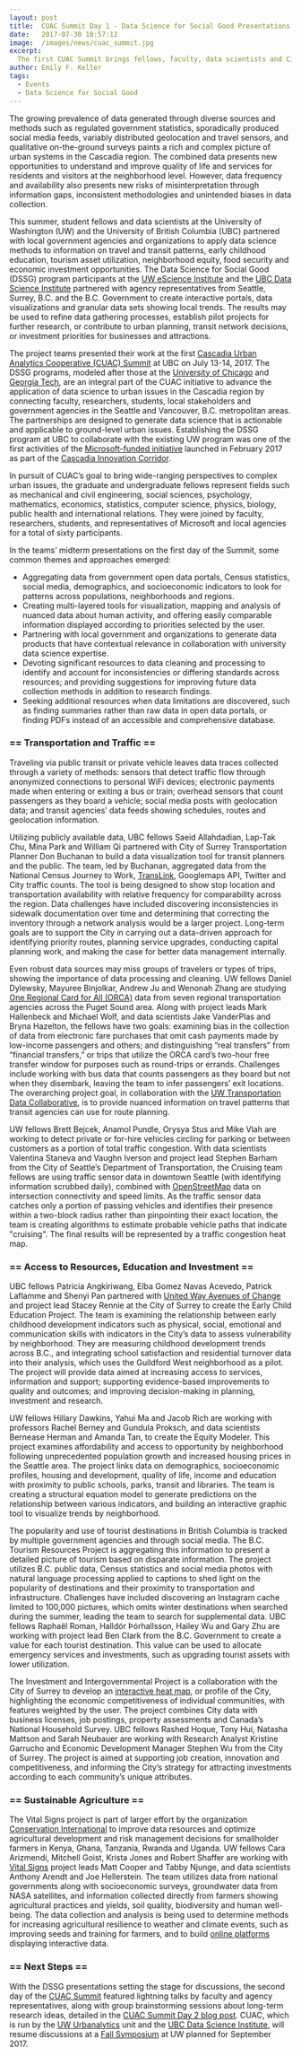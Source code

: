 ```yaml
---
layout: post
title:  CUAC Summit Day 1 - Data Science for Social Good Presentations
date:   2017-07-30 10:57:12
image:  /images/news/cuac_summit.jpg
excerpt:
  The first CUAC Summit brings fellows, faculty, data scientists and City agencies together.
author: Emily F. Keller
tags:
  - Events
  - Data Science for Social Good
---
```


The growing prevalence of data generated through diverse sources and methods such as regulated government statistics, sporadically produced social media feeds, variably distributed geolocation and travel sensors, and qualitative on-the-ground surveys paints a rich and complex picture of urban systems in the Cascadia region. The combined data presents new opportunities to understand and improve quality of life and services for residents and visitors at the neighborhood level. However, data frequency and availability also presents new risks of misinterpretation through information gaps, inconsistent methodologies and unintended biases in data collection.

This summer, student fellows and data scientists at the University of Washington (UW) and the University of British Columbia (UBC) partnered with local government agencies and organizations to apply data science methods to information on travel and transit patterns, early childhood education, tourism asset utilization, neighborhood equity, food security and economic investment opportunities. The Data Science for Social Good (DSSG) program participants at the [UW eScience Institute](http://escience.washington.edu/dssg/project-summaries-2017/) and the [UBC Data Science Institute](https://dsi.ubc.ca/data-science-social-good) partnered with agency representatives from Seattle, Surrey, B.C. and the B.C. Government to create interactive portals, data visualizations and granular data sets showing local trends. The results may be used to refine data gathering processes, establish pilot projects for further research, or contribute to urban planning, transit network decisions, or investment priorities for businesses and attractions. 

The project teams presented their work at the first [Cascadia Urban Analytics Cooperative (CUAC) Summit](https://dsi.ubc.ca/news/cascadia-urban-analytics-cooperative-summit-2017)  at UBC on July 13-14, 2017. The DSSG programs, modeled after those at the [University of Chicago](https://dssg.uchicago.edu/) and [Georgia Tech](http://dssg-atl.io/), are an integral part of the CUAC initiative to advance the application of data science to urban issues in the Cascadia region by connecting faculty, researchers, students, local stakeholders and government agencies in the Seattle and Vancouver, B.C. metropolitan areas. The partnerships are designed to generate data science that is actionable and applicable to ground-level urban issues. Establishing the DSSG program at UBC to collaborate with the existing UW program was one of the first activities of the [Microsoft-funded initiative](http://www.washington.edu/news/2017/02/23/universities-establish-joint-center-to-use-data-for-social-good-in-cascadia-region/) launched in February 2017 as part of the [Cascadia Innovation Corridor](https://blogs.microsoft.com/on-the-issues/2016/09/20/idea-whose-time-come-new-cascadia-innovation-corridor-connecting-vancouver-seattle/).

In pursuit of CUAC’s goal to bring wide-ranging perspectives to complex urban issues, the graduate and undergraduate fellows represent fields such as mechanical and civil engineering, social sciences, psychology, mathematics, economics, statistics, computer science, physics, biology, public health and international relations. They were joined by faculty, researchers, students, and representatives of Microsoft and local agencies for a total of sixty participants.

In the teams’ midterm presentations on the first day of the Summit, some common themes and approaches emerged:

* Aggregating data from government open data portals, Census statistics, social media, demographics, and socioeconomic indicators to look for patterns across populations, neighborhoods and regions.
* Creating multi-layered tools for visualization, mapping and analysis of nuanced data about human activity, and offering easily comparable information displayed according to priorities selected by the user.
* Partnering with local government and organizations to generate data products that have contextual relevance in collaboration with university data science expertise.
* Devoting significant resources to data cleaning and processing to identify and account for inconsistencies or differing standards across resources; and providing suggestions for improving future data collection methods in addition to research findings.
* Seeking additional resources when data limitations are discovered, such as finding summaries rather than raw data in open data portals, or finding PDFs instead of an accessible and comprehensive database.

### == Transportation and Traffic ==

Traveling via public transit or private vehicle leaves data traces collected through a variety of methods: sensors that detect traffic flow through anonymized connections to personal WiFi devices; electronic payments made when entering or exiting a bus or train; overhead sensors that count passengers as they board a vehicle; social media posts with geolocation data; and transit agencies’ data feeds showing schedules, routes and geolocation information.

Utilizing publicly available data, UBC fellows Saeid Allahdadian, Lap-Tak Chu, Mina Park and William Qi partnered with City of Surrey Transportation Planner Don Buchanan to build a data visualization tool for transit planners and the public. The team, led by Buchanan, aggregated data from the National Census Journey to Work, [TransLink](https://www.translink.ca/), Googlemaps API, Twitter and City traffic counts. The tool is being designed to show stop location and transportation availability with relative frequency for comparability across the region. Data challenges have included discovering inconsistencies in sidewalk documentation over time and determining that correcting the inventory through a network analysis would be a larger project. Long-term goals are to support the City in carrying out a data-driven approach for identifying priority routes, planning service upgrades, conducting capital planning work, and making the case for better data management internally. 

Even robust data sources may miss groups of travelers or types of trips, showing the importance of data processing and cleaning. UW fellows Daniel Dylewsky, Mayuree Binjolkar, Andrew Ju and Wenonah Zhang are studying [One Regional Card for All (ORCA)](https://orcacard.com/ERG-Seattle/p1_001.do) data from seven regional transportation agencies across the Puget Sound area. Along with project leads Mark Hallenbeck and Michael Wolf, and data scientists Jake VanderPlas and Bryna Hazelton, the fellows have two goals: examining bias in the collection of data from electronic fare purchases that omit cash payments made by low-income passengers and others; and distinguishing “real transfers” from “financial transfers,” or trips that utilize the ORCA card’s two-hour free transfer window for purposes such as round-trips or errands. Challenges include working with bus data that counts passengers as they board but not when they disembark, leaving the team to infer passengers’ exit locations. The overarching project goal, in collaboration with the [UW Transportation Data Collaborative](https://www.uwtdc.org/), is to provide nuanced information on travel patterns that transit agencies can use for route planning.

UW fellows Brett Bejcek, Anamol Pundle, Orysya Stus and Mike Vlah are working to detect private or for-hire vehicles circling for parking or between customers as a portion of total traffic congestion. With data scientists Valentina Staneva and Vaughn Iverson and project lead Stephen Barham from the City of Seattle’s Department of Transportation, the Cruising team fellows are using traffic sensor data in downtown Seattle (with identifying information scrubbed daily), combined with [OpenStreetMap](https://www.openstreetmap.org/#map=4/38.01/-95.84) data on intersection connectivity and speed limits. As the traffic sensor data catches only a portion of passing vehicles and identifies their presence within a two-block radius rather than pinpointing their exact location, the team is creating algorithms to estimate probable vehicle paths that indicate "cruising". The final results will be represented by a traffic congestion heat map.

### == Access to Resources, Education and Investment ==

UBC fellows Patricia Angkiriwang, Elba Gomez Navas Acevedo, Patrick Laflamme and Shenyi Pan partnered with [United Way Avenues of Change](https://www.uwlm.ca/what-we-do/all-that-kids-can-be/aves-of-change/) and project lead Stacey Rennie at the City of Surrey to create the Early Child Education Project. The team is examining the relationship between early childhood development indicators such as physical, social, emotional and communication skills with indicators in the City’s data to assess vulnerability by neighborhood. They are measuring childhood development trends across B.C., and integrating school satisfaction and residential turnover data into their analysis, which uses the Guildford West neighborhood as a pilot. The project will provide data aimed at increasing access to services, information and support; supporting evidence-based improvements to quality and outcomes; and improving decision-making in planning, investment and research.

UW fellows Hillary Dawkins, Yahui Ma and Jacob Rich are working with professors Rachel Berney and Gundula Proksch, and data scientists Bernease Herman and Amanda Tan, to create the Equity Modeler. This project examines affordability and access to opportunity by neighborhood following unprecedented population growth and increased housing prices in the Seattle area. The project links data on demographics, socioeconomic profiles, housing and development, quality of life, income and education with proximity to public schools, parks, transit and libraries. The team is creating a structural equation model to generate predictions on the relationship between various indicators, and building an interactive graphic tool to visualize trends by neighborhood.

The popularity and use of tourist destinations in British Columbia is tracked by multiple government agencies and through social media. The B.C. Tourism Resources Project is aggregating this information to present a detailed picture of tourism based on disparate information. The project utilizes B.C. public data, Census statistics and social media photos with natural language processing applied to captions to shed light on the popularity of destinations and their proximity to transportation and infrastructure. Challenges have included discovering an Instagram cache limited to 100,000 pictures, which omits winter destinations when searched during the summer, leading the team to search for supplemental data. UBC fellows Raphaël Roman, Halldór Þórhallsson, Hailey Wu and Gary Zhu are working with project lead Ben Clark from the B.C. Government to create a value for each tourist destination. This value can be used to allocate emergency services and investments, such as upgrading tourist assets with lower utilization. 

The Investment and Intergovernmental Project is a collaboration with the City of Surrey to develop an [interactive heat map](http://r7l4-asda.stat.ubc.ca/~asda6/), or profile of the City, highlighting the economic competitiveness of individual communities, with features weighted by the user. The project combines City data with business licenses, job postings, property assessments and Canada’s National Household Survey. UBC fellows Rashed Hoque, Tony Hui, Natasha Mattson and Sarah Neubauer are working with Research Analyst Kristine Garrucho and Economic Development Manager Stephen Wu from the City of Surrey. The project is aimed at supporting job creation, innovation and competitiveness, and informing the City’s strategy for attracting investments according to each community’s unique attributes.

### == Sustainable Agriculture ==

The Vital Signs project is part of larger effort by the organization [Conservation International](http://www.conservation.org/Pages/default.aspx) to improve data resources and optimize agricultural development and risk management decisions for smallholder farmers in Kenya, Ghana, Tanzania, Rwanda and Uganda. UW fellows Cara Arizmendi, Mitchell Goist, Krista Jones and Robert Shaffer are working with [Vital Signs](http://vitalsigns.org/overview) project leads Matt Cooper and Tabby Njunge, and data scientists Anthony Arendt and Joe Hellerstein. The team utilizes data from national governments along with socioeconomic surveys, groundwater data from NASA satellites, and information collected directly from farmers showing agricultural practices and yields, soil quality, biodiversity and human well-being. The data collection and analysis is being used to determine methods for increasing agricultural resilience to weather and climate events, such as improving seeds and training for farmers, and to build [online platforms](https://indicators.vitalsigns.org/map?layers=%5B%5D) displaying interactive data.

### == Next Steps ==

With the DSSG presentations setting the stage for discussions, the second day of the [CUAC Summit](https://dsi.ubc.ca/news/cascadia-urban-analytics-cooperative-summit-2017) featured lightning talks by faculty and agency representatives, along with group brainstorming sessions about long-term research ideas, detailed in the [CUAC Summit Day 2 blog post](http://cascadiadata.org/news/2017/08/05/cuac-summit.html). CUAC, which is run by the [UW Urbanalytics](http://urbanalytics.uw.edu/) unit and the [UBC Data Science Institute](https://dsi.ubc.ca/), will resume discussions at a [Fall Symposium](http://cascadiadata.org/news/2017/09/01/fall-symposium-information.html) at UW planned for September 2017.